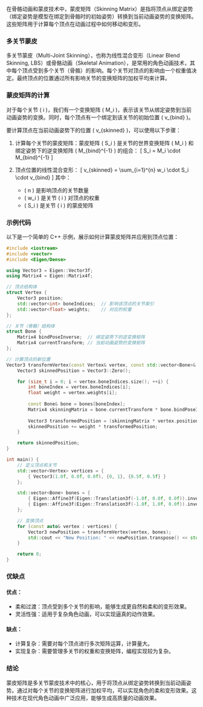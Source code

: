 在骨骼动画和蒙皮技术中，蒙皮矩阵（Skinning Matrix）是指将顶点从绑定姿势（绑定姿势是模型在绑定到骨骼时的初始姿势）转换到当前动画姿势的变换矩阵。这些矩阵用于计算每个顶点在动画过程中如何移动和变形。

### 多关节蒙皮

多关节蒙皮（Multi-Joint Skinning），也称为线性混合变形（Linear Blend Skinning, LBS）或骨骼动画（Skeletal Animation），是常用的角色动画技术，其中每个顶点受到多个关节（骨骼）的影响。每个关节对顶点的影响由一个权重值决定。最终顶点的位置通过所有影响关节的变换矩阵的加权平均来计算。

### 蒙皮矩阵的计算

对于每个关节 \( i \)，我们有一个变换矩阵 \( M_i \)，表示该关节从绑定姿势到当前动画姿势的变换。同时，每个顶点有一个绑定到该关节的初始位置 \( v_{bind} \)。

要计算顶点在当前动画姿势下的位置 \( v_{skinned} \)，可以使用以下步骤：

1. 计算每个关节的蒙皮矩阵：蒙皮矩阵 \( S_i \) 是关节的世界变换矩阵 \( M_i \) 和绑定姿势下的逆变换矩阵 \( M_{bind}^{-1} \) 的组合：
   \[
   S_i = M_i \cdot M_{bind}^{-1}
   \]

2. 顶点位置的线性混合变形：
   \[
   v_{skinned} = \sum_{i=1}^{n} w_i \cdot S_i \cdot v_{bind}
   \]
   其中：
   - \( n \) 是影响顶点的关节数量
   - \( w_i \) 是关节 \( i \) 对顶点的权重
   - \( S_i \) 是关节 \( i \) 的蒙皮矩阵

### 示例代码

以下是一个简单的 C++ 示例，展示如何计算蒙皮矩阵并应用到顶点位置：

```cpp
#include <iostream>
#include <vector>
#include <Eigen/Dense>

using Vector3 = Eigen::Vector3f;
using Matrix4 = Eigen::Matrix4f;

// 顶点结构体
struct Vertex {
    Vector3 position;
    std::vector<int> boneIndices;  // 影响该顶点的关节索引
    std::vector<float> weights;    // 对应的权重
};

// 关节（骨骼）结构体
struct Bone {
    Matrix4 bindPoseInverse;  // 绑定姿势下的逆变换矩阵
    Matrix4 currentTransform; // 当前动画姿势的变换矩阵
};

// 计算顶点的新位置
Vector3 transformVertex(const Vertex& vertex, const std::vector<Bone>& bones) {
    Vector3 skinnedPosition = Vector3::Zero();

    for (size_t i = 0; i < vertex.boneIndices.size(); ++i) {
        int boneIndex = vertex.boneIndices[i];
        float weight = vertex.weights[i];
        
        const Bone& bone = bones[boneIndex];
        Matrix4 skinningMatrix = bone.currentTransform * bone.bindPoseInverse;
        
        Vector3 transformedPosition = (skinningMatrix * vertex.position.homogeneous()).head<3>();
        skinnedPosition += weight * transformedPosition;
    }

    return skinnedPosition;
}

int main() {
    // 定义顶点和关节
    std::vector<Vertex> vertices = {
        { Vector3(1.0f, 0.0f, 0.0f), {0, 1}, {0.5f, 0.5f} }
    };

    std::vector<Bone> bones = {
        { Eigen::Affine3f(Eigen::Translation3f(-1.0f, 0.0f, 0.0f)).inverse().matrix(), Eigen::Affine3f(Eigen::Translation3f(1.0f, 0.0f, 0.0f)).matrix() },
        { Eigen::Affine3f(Eigen::Translation3f(-1.0f, 1.0f, 0.0f)).inverse().matrix(), Eigen::Affine3f(Eigen::Translation3f(0.0f, 1.0f, 0.0f)).matrix() }
    };

    // 变换顶点
    for (const auto& vertex : vertices) {
        Vector3 newPosition = transformVertex(vertex, bones);
        std::cout << "New Position: " << newPosition.transpose() << std::endl;
    }

    return 0;
}
```

### 优缺点

#### 优点：
- 柔和过渡：顶点受到多个关节的影响，能够生成更自然和柔和的变形效果。
- 灵活性强：适用于复杂角色动画，可以实现逼真的动作效果。

#### 缺点：
- 计算复杂：需要对每个顶点进行多次矩阵运算，计算量大。
- 实现复杂：需要管理多关节的权重和变换矩阵，编程实现较为复杂。

### 结论

蒙皮矩阵是多关节蒙皮技术中的核心，用于将顶点从绑定姿势转换到当前动画姿势。通过对每个关节的变换矩阵进行加权平均，可以实现角色的柔和变形效果。这种技术在现代角色动画中广泛应用，能够生成高质量的动画效果。